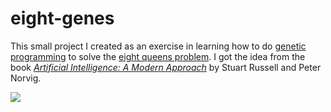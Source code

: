 # eight-genes

This small project I created as an exercise in learning how to do [genetic programming][] to solve the [eight queens problem][]. I got the idea from the book _[Artificial Intelligence: A Modern Approach][aibook]_ by Stuart Russell and Peter Norvig.

![](https://raw.github.com/clementi/eight-genes/master/8queens.gif)

[genetic programming]: http://en.wikipedia.org/wiki/Genetic_programming
[eight queens problem]: http://en.wikipedia.org/wiki/Eight_queens
[aibook]: http://www.amazon.com/gp/product/0137903952/ref=as_li_ss_tl?ie=UTF8&camp=1789&creative=390957&creativeASIN=0137903952&linkCode=as2&tag=rationalphilo-20
